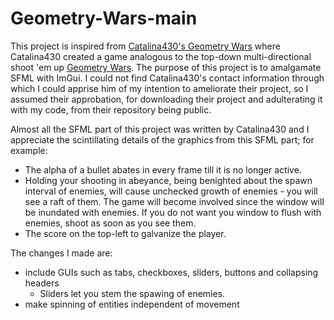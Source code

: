 # Geometry-Wars-main

This project is inspired from [Catalina430's Geometry Wars](https://github.com/Catalina430/Geometry-Wars) where Catalina430 created a game analogous to the top-down multi-directional shoot 'em up [Geometry Wars](https://en.wikipedia.org/wiki/Geometry_Wars).
The purpose of this project is to amalgamate SFML with ImGui.
I could not find Catalina430's contact information through which I could apprise him of my intention to ameliorate their project, so I assumed their approbation, for downloading their project and adulterating it with my code, from their repository being public.

Almost all the SFML part of this project was written by Catalina430 and I appreciate the scintillating details of the graphics from this SFML part; for example:
- The alpha of a bullet abates in every frame till it is no longer active.
- Holding your shooting in abeyance, being benighted about the spawn interval of enemies, will cause unchecked growth of enemies - you will see a raft of them. The game will become involved since the window will be inundated with enemies. If you do not want you window to flush with enemies, shoot as soon as you see them.
- The score on the top-left to galvanize the player.

The changes I made are:
- include GUIs such as tabs, checkboxes, sliders, buttons and collapsing headers
  - Sliders let you stem the spawing of enemies.
- make spinning of entities independent of movement
